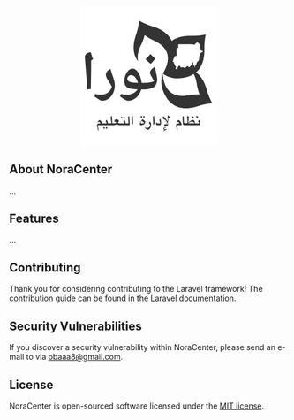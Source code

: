 <p align="center"><img src="https://raw.githubusercontent.com/obaaa8/NoraCenter/master/public/vendor/crudbooster/1.png"></p>



## About NoraCenter

...

## Features

...


## Contributing

Thank you for considering contributing to the Laravel framework! The contribution guide can be found in the [Laravel documentation](https://laravel.com/docs/contributions).

## Security Vulnerabilities

If you discover a security vulnerability within NoraCenter, please send an e-mail to via [obaaa8@gmail.com](mailto:obaaa8@gmail.com).

## License

NoraCenter is open-sourced software licensed under the [MIT license](https://opensource.org/licenses/MIT).
